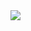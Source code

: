  <img align="left"  src="https://github-readme-stats.vercel.app/api?username=shuklashubh10)](https://github.com/shuklashubh10/github-readme-stats)" />

